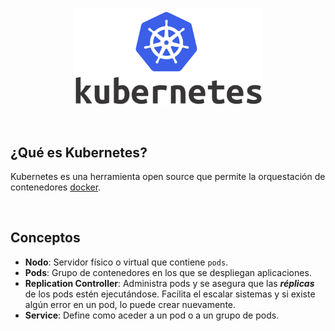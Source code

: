 <p align="center"><img src="https://raw.githubusercontent.com/coneking/trabajo/desarrollo/Kubernetes/images/kubernetes.png" width="300" /></p>

<br>

## ¿Qué es Kubernetes?

Kubernetes es una herramienta open source que permite la orquestación de contenedores [docker](https://github.com/coneking/trabajo/tree/master/Docker).

<br>

## Conceptos

- **Nodo**: Servidor físico o virtual que contiene `pods`.
- **Pods**: Grupo de contenedores en los que se despliegan aplicaciones.
- **Replication Controller**: Administra pods y se asegura que las ***réplicas*** de los pods estén ejecutándose. Facilita el escalar sistemas y si existe algún error en un pod, lo puede crear nuevamente.
- **Service**: Define como aceder a un pod o a un grupo de pods.


